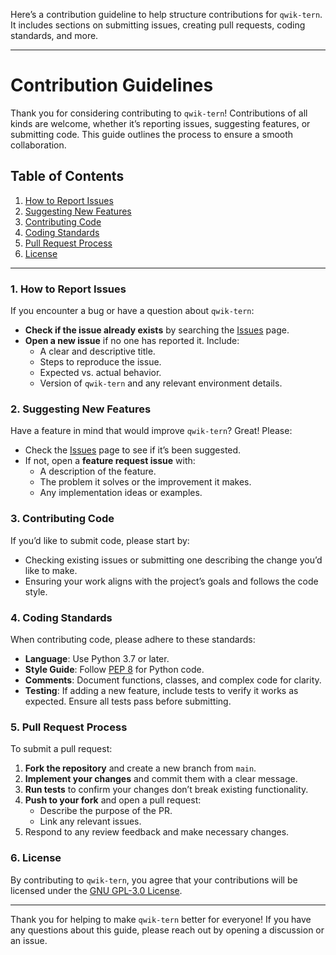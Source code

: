 Here’s a contribution guideline to help structure contributions for `qwik-tern`. It includes sections on submitting issues, creating pull requests, coding standards, and more.

---

# Contribution Guidelines

Thank you for considering contributing to `qwik-tern`! Contributions of all kinds are welcome, whether it’s reporting issues, suggesting features, or submitting code. This guide outlines the process to ensure a smooth collaboration.

## Table of Contents

1. [How to Report Issues](#how-to-report-issues)
2. [Suggesting New Features](#suggesting-new-features)
3. [Contributing Code](#contributing-code)
4. [Coding Standards](#coding-standards)
5. [Pull Request Process](#pull-request-process)
6. [License](#license)

---

### 1. How to Report Issues

If you encounter a bug or have a question about `qwik-tern`:
- **Check if the issue already exists** by searching the [Issues](https://github.com/nimaidev/qwik-tern/issues) page.
- **Open a new issue** if no one has reported it. Include:
  - A clear and descriptive title.
  - Steps to reproduce the issue.
  - Expected vs. actual behavior.
  - Version of `qwik-tern` and any relevant environment details.

### 2. Suggesting New Features

Have a feature in mind that would improve `qwik-tern`? Great! Please:
- Check the [Issues](https://github.com/nimaidev/qwik-tern/issues) page to see if it’s been suggested.
- If not, open a **feature request issue** with:
  - A description of the feature.
  - The problem it solves or the improvement it makes.
  - Any implementation ideas or examples.

### 3. Contributing Code

If you’d like to submit code, please start by:
- Checking existing issues or submitting one describing the change you’d like to make.
- Ensuring your work aligns with the project’s goals and follows the code style.

### 4. Coding Standards

When contributing code, please adhere to these standards:
- **Language**: Use Python 3.7 or later.
- **Style Guide**: Follow [PEP 8](https://pep8.org/) for Python code.
- **Comments**: Document functions, classes, and complex code for clarity.
- **Testing**: If adding a new feature, include tests to verify it works as expected. Ensure all tests pass before submitting.

### 5. Pull Request Process

To submit a pull request:
1. **Fork the repository** and create a new branch from `main`.
2. **Implement your changes** and commit them with a clear message.
3. **Run tests** to confirm your changes don’t break existing functionality.
4. **Push to your fork** and open a pull request:
   - Describe the purpose of the PR.
   - Link any relevant issues.
5. Respond to any review feedback and make necessary changes.

### 6. License

By contributing to `qwik-tern`, you agree that your contributions will be licensed under the [GNU GPL-3.0 License](https://www.gnu.org/licenses/gpl-3.0.en.html).

---

Thank you for helping to make `qwik-tern` better for everyone! If you have any questions about this guide, please reach out by opening a discussion or an issue.